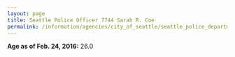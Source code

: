 ```yaml
---
layout: page
title: Seattle Police Officer 7744 Sarah R. Coe
permalink: /information/agencies/city_of_seattle/seattle_police_department/copbook/7744/
---
```


**Age as of Feb. 24, 2016:** 26.0
